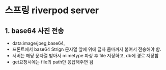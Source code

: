 # 스프링 riverpod server

## 1. base64 사진 전송
- data:image/jpeg;base64,
- 프론트에서 base64 Strign 문자열 앞에 위에 글자 콤마까지 붙여서 전송해야 함.
- 서버는 해당 문자열 받아서 mimetype 파싱 후 file 저장하고, db에 경로 저장함
- get요청시에는 file의 path만 응답해주면 됨